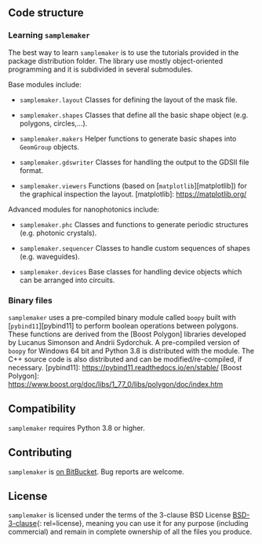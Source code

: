 Code structure
--------------

### Learning `samplemaker`
The best way to learn `samplemaker` is to use the tutorials provided in the package distribution folder. 
The library use mostly object-oriented programming and it is subdivided in several submodules.

Base modules include: 

* `samplemaker.layout`
        Classes for defining the layout of the mask file.
        
* `samplemaker.shapes`
        Classes that define all the basic shape object (e.g. polygons, circles,...).
        
* `samplemaker.makers`
        Helper functions to generate basic shapes into `GeomGroup` objects. 

* `samplemaker.gdswriter` 
        Classes for handling the output to the GDSII file format.
           
* `samplemaker.viewers` 
        Functions (based on [`matplotlib`][matplotlib]) for the graphical inspection the layout. 
[matplotlib]: https://matplotlib.org/

Advanced modules for nanophotonics include:
        
* `samplemaker.phc`
        Classes and functions to generate periodic structures (e.g. photonic crystals).
        
* `samplemaker.sequencer`
        Classes to handle custom sequences of shapes (e.g. waveguides).
        
* `samplemaker.devices`
        Base classes for handling device objects which can be arranged into circuits.
        
### Binary files

`samplemaker` uses a pre-compiled binary module called `boopy` built with [`pybind11`][pybind11] to perform boolean
operations between polygons. These functions are derived from the [Boost Polygon] libraries
developed by Lucanus Simonson and Andrii Sydorchuk.
A pre-compiled version of `boopy` for Windows 64 bit and Python 3.8 is distributed with the module.
The C++ source code is also distributed and can be modified/re-compiled, if necessary.
[pybind11]: https://pybind11.readthedocs.io/en/stable/
[Boost Polygon]: https://www.boost.org/doc/libs/1_77_0/libs/polygon/doc/index.htm


Compatibility
------------
`samplemaker` requires Python 3.8 or higher.

       
Contributing
------------
`samplemaker` is [on BitBucket]. Bug reports are welcome.

[on BitBucket]: http://bitbucket.org/lmidolo/samplemaker

License
-------
`samplemaker` is licensed under the terms of the 3-clause BSD License [BSD-3-clause]{: rel=license},
meaning you can use it for any purpose (including commercial) and remain in
complete ownership of all the files you produce.

[BSD-3-clause]: https://opensource.org/licenses/BSD-3-Clause
